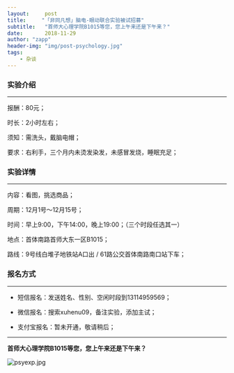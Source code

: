 ```yaml
---
layout:     post
title:     "「非同凡想」脑电-眼动联合实验被试招募"
subtitle:   "首师大心理学院B1015等您，您上午来还是下午来？"
date:       2018-11-29
author: "zapp"
header-img: "img/post-psychology.jpg"
tags:
    - 杂谈
---
```


### 实验介绍
---

报酬：80元；

时长：2小时左右；

须知：需洗头，戴脑电帽；

要求：右利手，三个月内未烫发染发，未感冒发烧，睡眠充足；

### 实验详情
----

内容：看图，挑选商品；

周期：12月1号～12月15号；

时间：早上9:00，下午14:00，晚上19:00；（三个时段任选其一）

地点：首体南路首师大东一区B1015；

路线：9号线白堆子地铁站A口出 / 61路公交首体南路南口站下车；

### 报名方式
---

* 短信报名：发送姓名、性别、空闲时段到13114959569；

* 微信报名：搜索xuhenu09，备注实验，添加主试；

* 支付宝报名：暂未开通，敬请稍后；

---

**首师大心理学院B1015等您，您上午来还是下午来？**


![psyexp.jpg](http://pdsh5ir09.bkt.clouddn.com/psyexp.jpg)